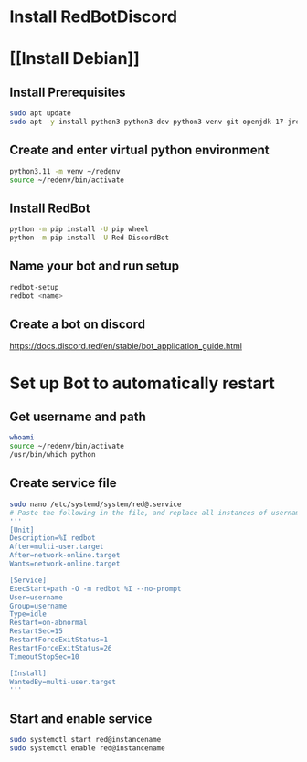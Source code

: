 # Install RedBotDiscord

# [[Install Debian]]

## Install Prerequisites
```sh
sudo apt update
sudo apt -y install python3 python3-dev python3-venv git openjdk-17-jre-headless build-essential nano
```
## Create and enter virtual python environment
```sh
python3.11 -m venv ~/redenv
source ~/redenv/bin/activate
```
## Install RedBot
```sh
python -m pip install -U pip wheel
python -m pip install -U Red-DiscordBot
```
## Name your bot and run setup
```sh
redbot-setup
redbot <name>
```
## Create a bot on discord
https://docs.discord.red/en/stable/bot_application_guide.html

# Set up Bot to automatically restart

## Get username and path
```sh
whoami
source ~/redenv/bin/activate
/usr/bin/which python
```
## Create service file
```sh
sudo nano /etc/systemd/system/red@.service
# Paste the following in the file, and replace all instances of username with the Linux username you retrieved above, and path with the python path you retrieved above.
'''
[Unit]
Description=%I redbot
After=multi-user.target
After=network-online.target
Wants=network-online.target

[Service]
ExecStart=path -O -m redbot %I --no-prompt
User=username
Group=username
Type=idle
Restart=on-abnormal
RestartSec=15
RestartForceExitStatus=1
RestartForceExitStatus=26
TimeoutStopSec=10

[Install]
WantedBy=multi-user.target
'''
```
## Start and enable service
```sh
sudo systemctl start red@instancename
sudo systemctl enable red@instancename
```
